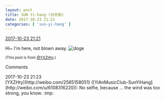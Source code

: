 ```yaml
---
layout: post
title: SUN Yi-hang (孙亦航)
date: 2017-10-23 21:21
categories: [ 'sun-yi-hang' ]
---
```


<div class="weibo-info">
  <a href="http://weibo.com/2565158051/FrKcb9uNQ">2017-10-23 21:21</a>
</div>

Hi~ I'm here, not blown away. ![doge](http://img.t.sinajs.cn/t4/appstyle/expression/ext/normal/b6/doge_org.gif)

<!-- more -->

<small>(This post is from [@YXZHty](http://weibo.com/2565158051).)</small>

*Comments*

<div class="weibo-info">2017-10-23 21:23</div>
[YXZHty](http://weibo.com/2565158051) ([YiAnMusicClub-SunYiHang](http://weibo.com/u/6108316220)): No selfie, because … the wind was too strong, you know. :imp:
